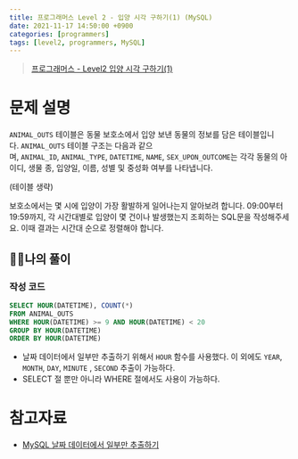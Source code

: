 ```yaml
---
title: 프로그래머스 Level 2 - 입양 시각 구하기(1) (MySQL)
date: 2021-11-17 14:50:00 +0900
categories: [programmers]
tags: [level2, programmers, MySQL]
---
```


> [프로그래머스 - Level2 입양 시각 구하기(1)](https://programmers.co.kr/learn/courses/30/lessons/59412)

# 문제 설명

`ANIMAL_OUTS` 테이블은 동물 보호소에서 입양 보낸 동물의 정보를 담은 테이블입니다. `ANIMAL_OUTS` 테이블 구조는 다음과 같으며, `ANIMAL_ID`, `ANIMAL_TYPE`, `DATETIME`, `NAME`, `SEX_UPON_OUTCOME`는 각각 동물의 아이디, 생물 종, 입양일, 이름, 성별 및 중성화 여부를 나타냅니다.

(테이블 생략)

보호소에서는 몇 시에 입양이 가장 활발하게 일어나는지 알아보려 합니다. 09:00부터 19:59까지, 각 시간대별로 입양이 몇 건이나 발생했는지 조회하는 SQL문을 작성해주세요. 이때 결과는 시간대 순으로 정렬해야 합니다.

## 🙋‍♂️나의 풀이

### 작성 코드

```sql
SELECT HOUR(DATETIME), COUNT(*)
FROM ANIMAL_OUTS
WHERE HOUR(DATETIME) >= 9 AND HOUR(DATETIME) < 20
GROUP BY HOUR(DATETIME)
ORDER BY HOUR(DATETIME)
```

- 날짜 데이터에서 일부만 추출하기 위해서 `HOUR` 함수를 사용했다. 이 외에도 `YEAR`, `MONTH`, `DAY`, `MINUTE` , `SECOND` 추출이 가능하다.
- SELECT 절 뿐만 아니라 WHERE 절에서도 사용이 가능하다.

# 참고자료

- [MySQL 날짜 데이터에서 일부만 추출하기](https://extbrain.tistory.com/60)

